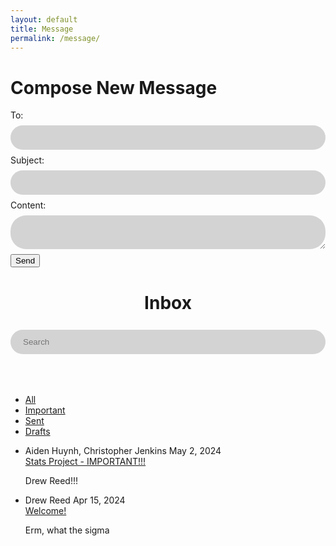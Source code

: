 ```yaml
---
layout: default
title: Message
permalink: /message/
---
```


<html lang="en">
<style>
    input {
        background-color: #D3D3D3;
        border: none;
        width: 100%;
        padding: 12px 20px;
        margin: 8px 0;
        box-sizing: border-box;
        border-radius: 25px;
    }
    textarea {
        background-color: #D3D3D3;
        border: none;
        width: 100%;
        padding: 12px 20px;
        margin: 8px 0;
        box-sizing: border-box;
        border-radius: 25px;
    }

</style>
<head>
    <meta charset="UTF-8">
    <meta name="viewport" content="width=device-width, initial-scale=1.0">
    <title>Compose Message</title>
</head>
<body>
    <h1>Compose New Message</h1>
<form id="composeForm">
    <div>
        <label for="to">To:</label>
        <input type="text" id="to" name="to" required>
    </div>
    <div>
        <label for="subject">Subject:</label>
        <input type="text" id="subject" name="subject" required>
    </div>
    <div>
        <label for="content">Content:</label>
        <textarea id="content" name="content" required></textarea>
    </div>
    <button type="submit">Send</button>
</form>

</body>
<script>
console.log(localStorage.getItem("email"))
    // Function to handle form submission
document.getElementById('composeForm').addEventListener('submit', function(event) {
    event.preventDefault(); // Prevent default form submission
    const formData = new FormData(this); // Get form data
    // Convert form data to JSON
    const message = {};
    formData.forEach((value, key) => {
        message[key] = value;
    });
    message["from"] = localStorage.getItem("email");
    //message["to"] = document.getElementById('username-field').value;;
    console.log(message);
    // Send message data to API
    fetch('http://localhost:8911/api/messages', {
        method: 'POST',
        headers: {
            'Content-Type': 'application/json'
        },
        body: JSON.stringify(message)
    })
    .then(response => {
        if (response.ok) {
            alert('Message sent successfully!');
            // Clear form fields
            this.reset();
        } else {
            throw new Error('Failed to send message.');
        }
    })
    .catch(error => {
        console.error('Error sending message:', error);
        alert('Failed to send message. Please try again later.');
    });
});
</script>
</html>


<html lang="en">
<head>
  <title> JCC Emails</title>
</head>
<body>
  <header>
    <h1>Inbox</h1>
    <div class="search-bar">
      <input type="text" placeholder="Search">
    </div>
  </header>
  <nav>
    <ul>
      <li><a href="#">All</a></li>
      <li><a href="#">Important</a></li>
      <li><a href="#">Sent</a></li>
      <li><a href="#">Drafts</a></li>
    </ul>
  </nav>
  <main>
    <section class="emails">
      <ul>
        <li class="email">
          <div class="sender">
            <span class="name">Aiden Huynh, Christopher Jenkins</span>
            <span class="date">May 2, 2024</span>
          </div>
          <div class="subject">
            <a href="#">Stats Project - IMPORTANT!!!</a>
          </div>
          <div class="preview">
            <p>Drew Reed!!!</p>
          </div>
        </li>
        <li class="email">
          <div class="sender">
            <span class="name">Drew Reed</span>
            <span class="date">Apr 15, 2024</span>
          </div>
          <div class="subject">
            <a href="#">Welcome!</a>
          </div>
          <div class="preview">
            <p>Erm, what the sigma</p>
          </div>
        </li>
        </ul>
    </section>
  </main>
</body>
</html>